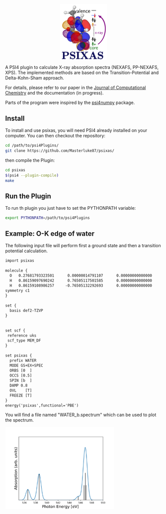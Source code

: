 <p align="center">
  <img src="./logo.png" align="center" width="150" title="PSIXAS">
</p>
A PSI4 plugin to calculate X-ray absorption spectra (NEXAFS, PP-NEXAFS, XPS). The implemented methods are based on the Transition-Potential and Delta-Kohn-Sham approach. 

For details, please refer to our paper in the [Journal of Computational Chemistry](https://onlinelibrary.wiley.com/doi/full/10.1002/jcc.26219) and the documentation (in progress).

Parts of the program were inspired by the [psi4numpy](https://github.com/psi4/psi4numpy) package.

## Install
To install and use psixas, you will need PSI4 already installed on your computer. You can then checkout the repository:
``` bash
cd /path/to/psi4Plugins/
git clone https://github.com/Masterluke87/psixas/
```
then compile the Plugin:

``` bash
cd psixas
$(psi4 --plugin-compile)
make 
```
## Run the Plugin
To run th plugin you just have to set the PYTHONPATH variable:
``` bash
export PYTHONPATH=/path/to/psi4Plugins
```


## Example: O-K edge of water
The following input file will perform first a ground state and then a transition potential calculation.
``` 
import psixas

molecule {
  O   0.27681793323501      0.00000014791107      0.00000000000000
  H   0.86159097690242      0.76505117501585      0.00000000000000
  H   0.86159108986257     -0.76505132292693      0.00000000000000
symmetry c1
}

set {
  basis def2-TZVP
}


set scf {
 reference uks
 scf_type MEM_DF
}

set psixas {
  prefix WATER
  MODE GS+EX+SPEC
  ORBS [0  ]
  OCCS [0.5]
  SPIN [b  ]
  DAMP 0.8
  OVL    [T]
  FREEZE [T]
}
energy('psixas',functional='PBE')
```
You will find a file named "WATER_b.spectrum" which can be used to plot the spectrum.
<p align="center">
  <img src="Examples/00_TP_H2O/XASspec.svg" align="left" width="350" title="Water NEXAFS">
</p>
